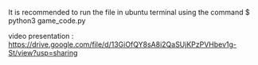 It is recommended to run the file in ubuntu terminal using the command $ python3 game_code.py

video presentation : https://drive.google.com/file/d/13GiOfQY8sA8i2QaSUjKPzPVHbev1g-St/view?usp=sharing
